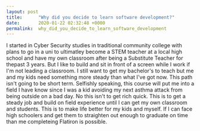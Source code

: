 ```yaml
---
layout: post
title:      "Why did you decide to learn software development?"
date:       2020-01-22 02:32:48 +0000
permalink:  why_did_you_decide_to_learn_software_development
---
```





I started in Cyber Security studies in traditional community college with plans to go in a uni to ultimatley become a STEM teacher at a local high school and have my own classroom after being a Substitute Teacher for thepast 3 years. But I like to build and sit in front of a screen while I work if I'm not leading a classroom. I still want to get my bachelor's to teach but me and my kids need something more steady than what I've got now. This path isn't going to be short term. Selfishly speaking, this course will put me into a field I have know since I was a kid avoiding my next asthma attack from being outside on a bad day. No this isn't to get rich quick. This is to get a steady job and build on field experience until I can get my own classroom and students. This is to make life better for my kids and myself. If I can face high schoolers and get them to straighten out enough to graduate on time than me completeing Flatiron is possible. 

